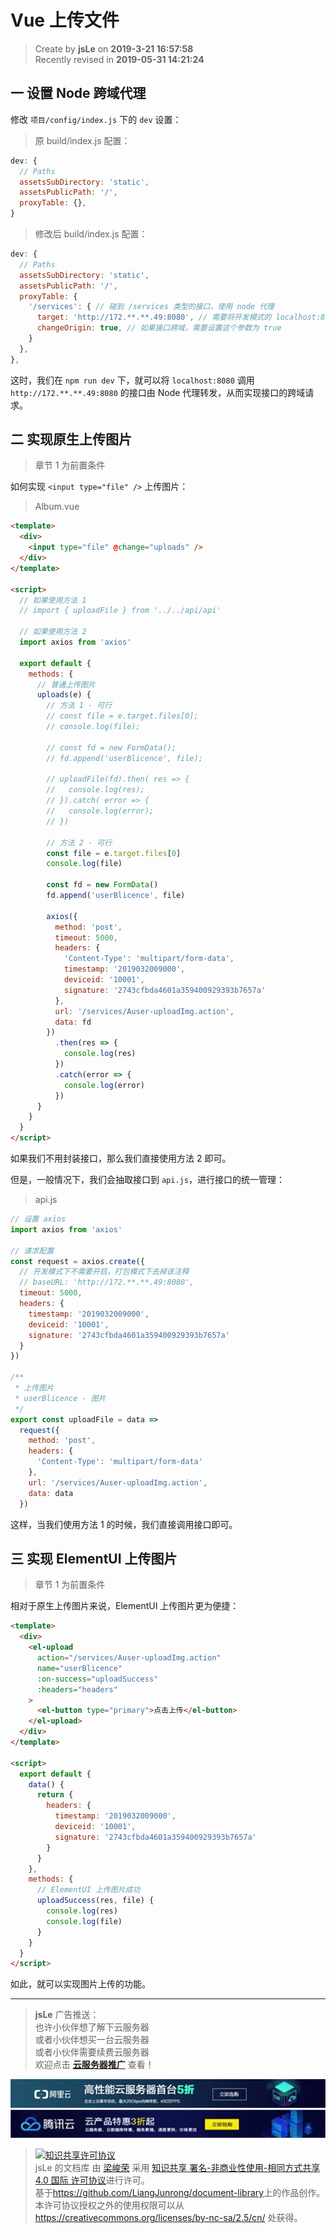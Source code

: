 # Vue 上传文件

> Create by **jsLe** on **2019-3-21 16:57:58**  
> Recently revised in **2019-05-31 14:21:24**

## 一 设置 Node 跨域代理

修改 `项目/config/index.js` 下的 `dev` 设置：

> 原 build/index.js 配置：

```js
dev: {
  // Paths
  assetsSubDirectory: 'static',
  assetsPublicPath: '/',
  proxyTable: {},
}
```

> 修改后 build/index.js 配置：

```js
dev: {
  // Paths
  assetsSubDirectory: 'static',
  assetsPublicPath: '/',
  proxyTable: {
    '/services': { // 碰到 /services 类型的接口，使用 node 代理
      target: 'http://172.**.**.49:8080', // 需要将开发模式的 localhost:8080 代理到哪个接口
      changeOrigin: true, // 如果接口跨域，需要设置这个参数为 true
    }
  },
},
```

这时，我们在 `npm run dev` 下，就可以将 `localhost:8080` 调用 `http://172.**.**.49:8080` 的接口由 Node 代理转发，从而实现接口的跨域请求。

## 二 实现原生上传图片

> 章节 1 为前置条件

如何实现 `<input type="file" />` 上传图片：

> Album.vue

```html
<template>
  <div>
    <input type="file" @change="uploads" />
  </div>
</template>

<script>
  // 如果使用方法 1
  // import { uploadFile } from '../../api/api'

  // 如果使用方法 2
  import axios from 'axios'

  export default {
    methods: {
      // 普通上传图片
      uploads(e) {
        // 方法 1 - 可行
        // const file = e.target.files[0];
        // console.log(file);

        // const fd = new FormData();
        // fd.append('userBlicence', file);

        // uploadFile(fd).then( res => {
        //   console.log(res);
        // }).catch( error => {
        //   console.log(error);
        // })

        // 方法 2 - 可行
        const file = e.target.files[0]
        console.log(file)

        const fd = new FormData()
        fd.append('userBlicence', file)

        axios({
          method: 'post',
          timeout: 5000,
          headers: {
            'Content-Type': 'multipart/form-data',
            timestamp: '2019032009000',
            deviceid: '10001',
            signature: '2743cfbda4601a359400929393b7657a'
          },
          url: '/services/Auser-uploadImg.action',
          data: fd
        })
          .then(res => {
            console.log(res)
          })
          .catch(error => {
            console.log(error)
          })
      }
    }
  }
</script>
```

如果我们不用封装接口，那么我们直接使用方法 2 即可。

但是，一般情况下，我们会抽取接口到 `api.js`，进行接口的统一管理：

> api.js

```js
// 设置 axios
import axios from 'axios'

// 请求配置
const request = axios.create({
  // 开发模式下不需要开启，打包模式下去掉该注释
  // baseURL: 'http://172.**.**.49:8080',
  timeout: 5000,
  headers: {
    timestamp: '2019032009000',
    deviceid: '10001',
    signature: '2743cfbda4601a359400929393b7657a'
  }
})

/**
 * 上传图片
 * userBlicence - 图片
 */
export const uploadFile = data =>
  request({
    method: 'post',
    headers: {
      'Content-Type': 'multipart/form-data'
    },
    url: '/services/Auser-uploadImg.action',
    data: data
  })
```

这样，当我们使用方法 1 的时候，我们直接调用接口即可。

## 三 实现 ElementUI 上传图片

> 章节 1 为前置条件

相对于原生上传图片来说，ElementUI 上传图片更为便捷：

```html
<template>
  <div>
    <el-upload
      action="/services/Auser-uploadImg.action"
      name="userBlicence"
      :on-success="uploadSuccess"
      :headers="headers"
    >
      <el-button type="primary">点击上传</el-button>
    </el-upload>
  </div>
</template>

<script>
  export default {
    data() {
      return {
        headers: {
          timestamp: '2019032009000',
          deviceid: '10001',
          signature: '2743cfbda4601a359400929393b7657a'
        }
      }
    },
    methods: {
      // ElementUI 上传图片成功
      uploadSuccess(res, file) {
        console.log(res)
        console.log(file)
      }
    }
  }
</script>
```

如此，就可以实现图片上传的功能。

---

> **jsLe** 广告推送：  
> 也许小伙伴想了解下云服务器  
> 或者小伙伴想买一台云服务器  
> 或者小伙伴需要续费云服务器  
> 欢迎点击 **[云服务器推广](https://github.com/LiangJunrong/document-library/blob/master/other-library/Monologue/%E7%A8%B3%E9%A3%9F%E8%89%B0%E9%9A%BE.md)** 查看！

[![图](../../public-repertory/img/z-small-seek-ali-3.jpg)](https://promotion.aliyun.com/ntms/act/qwbk.html?userCode=w7hismrh)
[![图](../../public-repertory/img/z-small-seek-tencent-2.jpg)](https://cloud.tencent.com/redirect.php?redirect=1014&cps_key=49f647c99fce1a9f0b4e1eeb1be484c9&from=console)

> <a rel="license" href="http://creativecommons.org/licenses/by-nc-sa/4.0/"><img alt="知识共享许可协议" style="border-width:0" src="https://i.creativecommons.org/l/by-nc-sa/4.0/88x31.png" /></a><br /><span xmlns:dct="http://purl.org/dc/terms/" property="dct:title">jsLe 的文档库</span> 由 <a xmlns:cc="http://creativecommons.org/ns#" href="https://github.com/LiangJunrong/document-library" property="cc:attributionName" rel="cc:attributionURL">梁峻荣</a> 采用 <a rel="license" href="http://creativecommons.org/licenses/by-nc-sa/4.0/">知识共享 署名-非商业性使用-相同方式共享 4.0 国际 许可协议</a>进行许可。<br />基于<a xmlns:dct="http://purl.org/dc/terms/" href="https://github.com/LiangJunrong/document-library" rel="dct:source">https://github.com/LiangJunrong/document-library</a>上的作品创作。<br />本许可协议授权之外的使用权限可以从 <a xmlns:cc="http://creativecommons.org/ns#" href="https://creativecommons.org/licenses/by-nc-sa/2.5/cn/" rel="cc:morePermissions">https://creativecommons.org/licenses/by-nc-sa/2.5/cn/</a> 处获得。
